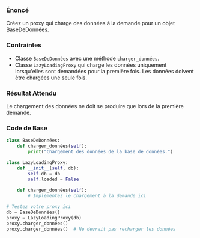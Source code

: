 ### Énoncé

Créez un proxy qui charge des données à la demande pour un objet BaseDeDonnées.

### Contraintes

- Classe ```BaseDeDonnées``` avec une méthode ```charger_données```.
- Classe ```LazyLoadingProxy``` qui charge les données uniquement lorsqu'elles sont demandées pour la première fois.
    Les données doivent être chargées une seule fois.

### Résultat Attendu

Le chargement des données ne doit se produire que lors de la première demande.

### Code de Base

```python
class BaseDeDonnées:
    def charger_données(self):
        print("Chargement des données de la base de données.")

class LazyLoadingProxy:
    def __init__(self, db):
        self.db = db
        self.loaded = False

    def charger_données(self):
        # Implémentez le chargement à la demande ici

# Testez votre proxy ici
db = BaseDeDonnées()
proxy = LazyLoadingProxy(db)
proxy.charger_données()
proxy.charger_données()  # Ne devrait pas recharger les données
```